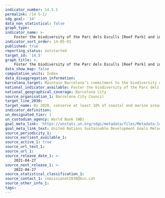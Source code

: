 ```yaml
---
indicator_number: 14.5.1
permalink: /14-5-1/
sdg_goal: '14'
data_non_statistical: false
graph_type: 
indicator_name: >-
    Foster the biodiversity of the Parc dels Esculls [Reef Park] and in other locations in Barcelona’s coastal waters
indicator_sort_order: 14-05-01
published: true
reporting_status: notstarted
target_id: '14.5'
graph_title: >-
    Foster the biodiversity of the Parc dels Esculls [Reef Park] and in other locations in Barcelona’s coastal waters
data_show_map: false
computation_units: Index
data_disaggregation_information:
barcelona_target: Maintain Barcelona’s commitment to the biodiversity of its coastline
national_indicator_available: Foster the biodiversity of the Parc dels Esculls [Reef Park] and in other locations in Barcelona’s coastal waters
national_geographical_coverage: Barcelona City
source_organisation_1: Barcelona City Council
target_line_2030:
target_name: By 2020, conserve at least 10% of coastal and marine areas, consistent with national and international law and based on the best available scientific information
indicator_definition:
un_designated_tier: 1
un_custodian_agency: World Bank (WB)
goal_meta_link: 'https://unstats.un.org/sdgs/metadata/files/Metadata-14-05-01.pdf'
goal_meta_link_text: United Nations Sustainable Development Goals Metadata (pdf 894kB)
source_periodicity_1: 
source_earliest_available_1: 
source_active_1: true
source_url_text_1: 
source_url_1:
source_release_date_1: >-
    2021-04-27
source_next_release_1: >-
    2022-04-27
source_statistical_classification_1: 
source_contact_1: comissionat2030@bcn.cat
source_other_info_1:
tags:
---
```

